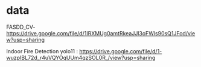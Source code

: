 # data

FASDD_CV- https://drive.google.com/file/d/1IRXMUg0amtRkeaJJl3oFWls90sQ1JFod/view?usp=sharing



Indoor Fire Detection yolo11 : https://drive.google.com/file/d/1-wuzpIBL72d_r4uVQYOqUUm4qzSOL0R_/view?usp=sharing
